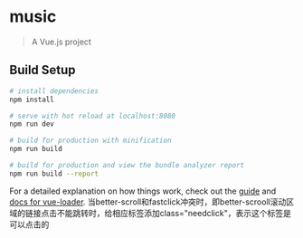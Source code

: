 # music

> A Vue.js project

## Build Setup

``` bash
# install dependencies
npm install

# serve with hot reload at localhost:8080
npm run dev

# build for production with minification
npm run build

# build for production and view the bundle analyzer report
npm run build --report
```

For a detailed explanation on how things work, check out the [guide](http://vuejs-templates.github.io/webpack/) and [docs for vue-loader](http://vuejs.github.io/vue-loader).
当better-scroll和fastclick冲突时，即better-scrooll滚动区域的链接点击不能跳转时，给相应标签添加class="needclick"，表示这个标签是可以点击的